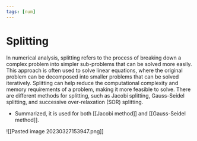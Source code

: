 ```yaml
---
tags: [num]
---
```

# Splitting
In numerical analysis, splitting refers to the process of breaking down a complex problem into simpler sub-problems that can be solved more easily. This approach is often used to solve linear equations, where the original problem can be decomposed into smaller problems that can be solved iteratively. Splitting can help reduce the computational complexity and memory requirements of a problem, making it more feasible to solve. There are different methods for splitting, such as Jacobi splitting, Gauss-Seidel splitting, and successive over-relaxation (SOR) splitting.
- Summarized, it is used for both [[Jacobi method]] and [[Gauss-Seidel method]].

![[Pasted image 20230327153947.png]]